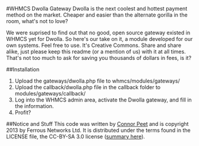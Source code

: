 #WHMCS Dwolla Gateway
Dwolla is the next coolest and hottest payment method on the market. Cheaper and easier than the alternate gorilla in the room, what's not to love?

We were suprised to find out that no good, open source gateway existed in WHMCS yet for Dwolla. So here's our take on it, a module developed for our own systems. Feel free to use. It's Creative Commons. Share and share alike, just please keep this readme (or a mention of us) with it at all times. That's not too much to ask for saving you thousands of dollars in fees, is it?

##Installation
1. Upload the gateways/dwolla.php file to whmcs/modules/gateways/
2. Upload the callback/dwolla.php file in the callback folder to modules/gateways/callback/
3. Log into the WHMCS admin area, activate the Dwolla gateway, and fill in the information.
5. Profit?

##Notice and Stuff
This code was written by [Connor Peet](http://connorpeet.com) and is copyright 2013 by Ferrous Networks Ltd. It is distributed under the terms found in the LICENSE file, the CC-BY-SA 3.0 license ([summary here](http://creativecommons.org/licenses/by-sa/3.0/deed.en_US)).